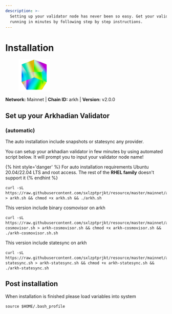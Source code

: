```yaml
---
description: >-
  Setting up your validator node has never been so easy. Get your validator
  running in minutes by following step by step instructions.
---
```


# Installation

<figure><img src="../../.gitbook/assets/arkh.png" alt=""><figcaption></figcaption></figure>

**Network:** Mainnet | **Chain ID:** arkh | **Version:** v2.0.0

## Set up your Arkhadian Validator
### (automatic)
The auto installation include snapshots or statesync any provider.

You can setup your arkhadian validator in few minutes by using automated script below. It will prompt you to input your validator node name!

{% hint style='danger' %}
For auto installation requirements Ubuntu 20.04/22.04 LTS and root access. The rest of the **RHEL family** doesn't support it
{% endhint %}

```
curl -sL https://raw.githubusercontent.com/sxlzptprjkt/resource/master/mainnet/arkh/arkh.sh > arkh.sh && chmod +x arkh.sh && ./arkh.sh
```
This version include binary cosmovisor on arkh
```
curl -sL https://raw.githubusercontent.com/sxlzptprjkt/resource/master/mainnet/arkh/arkh-cosmovisor.sh > arkh-cosmovisor.sh && chmod +x arkh-cosmovisor.sh && ./arkh-cosmovisor.sh.sh
```
This version include statesync on arkh
```
curl -sL https://raw.githubusercontent.com/sxlzptprjkt/resource/master/mainnet/arkh/arkh-statesync.sh > arkh-statesync.sh && chmod +x arkh-statesync.sh && ./arkh-statesync.sh
```
## Post installation

When installation is finished please load variables into system
```
source $HOME/.bash_profile
```
